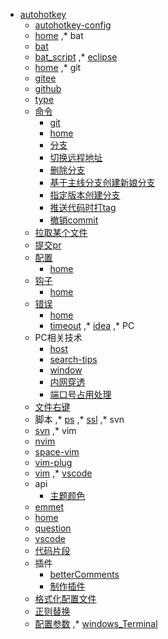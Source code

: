 * [autohotkey](autohotkey/index.md)
  * [autohotkey-config](autohotkey/autohotkey-config.md)
  * [home](autohotkey/index.md)
,* bat
  * [bat](bat/bat.md)
  * [bat_script](bat/bat_script.md)
,* [eclipse](eclipse/index.md)
  * [home](eclipse/index.md)
,* git
  * [gitee](git/gitee.md)
  * [github](git/github.md)
  * [type](git/type.md)
  * [命令](git/命令/index.md)
    * [git](git/命令/git.md)
    * [home](git/命令/index.md)
    * [分支](git/命令/分支.md)
    * [切换远程地址](git/命令/切换远程地址.md)
    * [删除分支](git/命令/删除分支.md)
    * [基于主线分支创建新娘分支](git/命令/基于主线分支创建新娘分支.md)
    * [指定版本创建分支](git/命令/指定版本创建分支.md)
    * [推送代码时打tag](git/命令/推送代码时打tag.md)
    * [撤销commit](git/命令/撤销commit.md)
  * [拉取某个文件](git/拉取某个文件.md)
  * [提交pr](git/提交pr.md)
  * [配置](git/配置/index.md)
    * [home](git/配置/index.md)
  * [钩子](git/钩子/index.md)
    * [home](git/钩子/index.md)
  * [错误](git/错误/index.md)
    * [home](git/错误/index.md)
    * [timeout](git/错误/timeout.md)
,* [idea](idea.md)
,* PC
  * PC相关技术
    * [host](PC/PC相关技术/host.md)
    * [search-tips](PC/PC相关技术/search-tips.md)
    * [window](PC/PC相关技术/window.md)
    * [内网穿透](PC/PC相关技术/内网穿透.md)
    * [端口号占用处理](PC/PC相关技术/端口号占用处理.md)
  * [文件右键](PC/文件右键.md)
  * 脚本
,* [ps](ps.md)
,* [ssl](ssl.md)
,* svn
  * [svn](svn/svn.md)
,* vim
  * [nvim](vim/nvim.md)
  * [space-vim](vim/space-vim.md)
  * [vim-plug](vim/vim-plug.md)
  * [vim](vim/vim.md)
,* [vscode](vscode/index.md)
  * api
    * [主题颜色](vscode/api/主题颜色.md)
  * [emmet](vscode/emmet.md)
  * [home](vscode/index.md)
  * [question](vscode/question.md)
  * [vscode](vscode/vscode.md)
  * [代码片段](vscode/代码片段.md)
  * 插件
    * [betterComments](vscode/插件/betterComments.md)
    * [制作插件](vscode/插件/制作插件.md)
  * [格式化配置文件](vscode/格式化配置文件.md)
  * [正则替换](vscode/正则替换.md)
  * [配置参数](vscode/配置参数.md)
,* [windows_Terminal](windows_Terminal.md)
